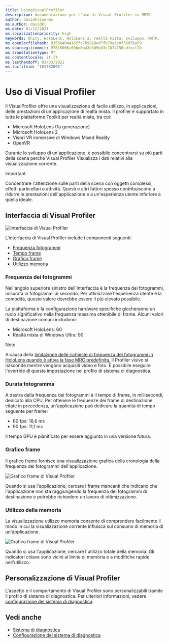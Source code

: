 ```yaml
---
title: UsingVisualProfiler
description: documentazione per l'uso di Visual Profiler in MRTK
author: davidkline-ms
ms.author: davidkl
ms.date: 01/12/2021
ms.localizationpriority: high
keywords: Unity, HoloLens, HoloLens 2, realtà mista, sviluppo, MRTK,
ms.openlocfilehash: 8356b404416ffc7b9818ed7fb79e1c0f36d76a59
ms.sourcegitcommit: 97815006c09be0a43b3d9b33c1674150cdfecf2b
ms.translationtype: MT
ms.contentlocale: it-IT
ms.lasthandoff: 03/03/2021
ms.locfileid: "101782695"
---
```

# <a name="using-the-visual-profiler"></a>Uso di Visual Profiler

Il VisualProfiler offre una visualizzazione di facile utilizzo, in applicazioni, delle prestazioni di un'applicazione di realtà mista. Il profiler è supportato in tutte le piattaforme Toolkit per realtà miste, tra cui:

- Microsoft HoloLens (1a generazione)
- Microsoft HoloLens 2
- Visori VR immersive di Windows Mixed Reality
- OpenVR

Durante lo sviluppo di un'applicazione, è possibile concentrarsi su più parti della scena perché Visual Profiler Visualizza i dati relativi alla visualizzazione corrente.

> [!IMPORTANT]
> Concentrare l'attenzione sulle parti della scena con oggetti complessi, effetti particellari o attività. Questi e altri fattori spesso contribuiscono a ridurre le prestazioni dell'applicazione e a un'esperienza utente inferiore a quella ideale.

## <a name="visual-profiler-interface"></a>Interfaccia di Visual Profiler

![Interfaccia di Visual Profiler](../Images/Diagnostics/VisualProfiler.png)

L'interfaccia di Visual Profiler include i componenti seguenti:

- [Frequenza fotogrammi](#frame-rate)
- [Tempo frame](#frame-time)
- [Grafico frame](#frame-graph)
- [Utilizzo memoria](#memory-utilization)

### <a name="frame-rate"></a>Frequenza dei fotogrammi

Nell'angolo superiore sinistro dell'interfaccia è la frequenza dei fotogrammi, misurata in fotogrammi al secondo. Per ottimizzare l'esperienza utente e la comodità, questo valore dovrebbe essere il più elevato possibile.

La piattaforma e la configurazione hardware specifiche giocheranno un ruolo significativo nella frequenza massima ottenibile di frame. Alcuni valori di destinazione comuni includono:

- Microsoft HoloLens: 60
- Realtà mista di Windows Ultra: 90

> [!NOTE]
> A causa della [limitazione delle richieste di frequenza dei fotogrammi in HoloLens quando è attiva la fase MRC predefinita](https://docs.microsoft.com/windows/mixed-reality/mixed-reality-capture-for-developers#what-to-expect-when-mrc-is-enabled-on-hololens), il Profiler visivo si nasconde mentre vengono acquisiti video e foto. È possibile eseguire l'override di questa impostazione nel profilo di sistema di diagnostica.

### <a name="frame-time"></a>Durata fotogramma

A destra della frequenza dei fotogrammi è il tempo di frame, in millisecondi, dedicato alla CPU. Per ottenere le frequenze dei frame di destinazione citate in precedenza, un'applicazione può dedicare la quantità di tempo seguente per frame:

- 60 fps: 16,6 ms
- 90 fps: 11,1 ms

Il tempo GPU è pianificato per essere aggiunto in una versione futura.

### <a name="frame-graph"></a>Grafico frame

Il grafico frame fornisce una visualizzazione grafica della cronologia della frequenza dei fotogrammi dell'applicazione.

![Grafico frame di Visual Profiler](../Images/Diagnostics/VisualProfilerMissedFrames.png)

Quando si usa l'applicazione, cercare i frame mancanti che indicano che l'applicazione non sta raggiungendo la frequenza dei fotogrammi di destinazione e potrebbe richiedere un lavoro di ottimizzazione.

### <a name="memory-utilization"></a>Utilizzo della memoria

La visualizzazione utilizzo memoria consente di comprendere facilmente il modo in cui la visualizzazione corrente influisca sul consumo di memoria di un'applicazione.

![Grafico frame di Visual Profiler](../Images/Diagnostics/VisualProfilerMemory.png)

Quando si usa l'applicazione, cercare l'utilizzo totale della memoria. Gli indicatori chiave sono vicini al limite di memoria e a modifiche rapide nell'utilizzo.

## <a name="customizing-the-visual-profiler"></a>Personalizzazione di Visual Profiler

L'aspetto e il comportamento di Visual Profiler sono personalizzabili tramite il profilo di sistema di diagnostica. Per ulteriori informazioni, vedere [configurazione del sistema di diagnostica](ConfiguringDiagnostics.md) .

## <a name="see-also"></a>Vedi anche

- [Sistema di diagnostica](DiagnosticsSystemGettingStarted.md)
- [Configurazione del sistema di diagnostica](ConfiguringDiagnostics.md)
